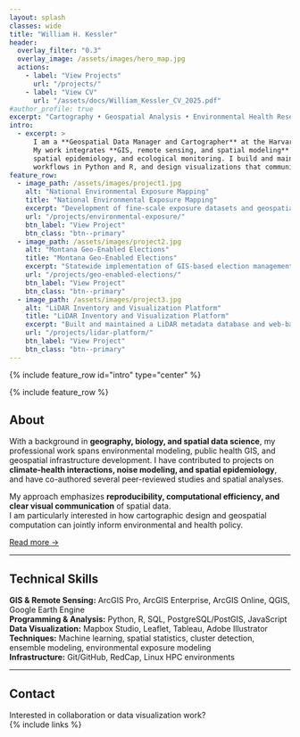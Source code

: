```yaml
---
layout: splash
classes: wide
title: "William H. Kessler"
header:  
  overlay_filter: "0.3"
  overlay_image: /assets/images/hero_map.jpg
  actions:
    - label: "View Projects"
      url: "/projects/"
    - label: "View CV"
      url: "/assets/docs/William_Kessler_CV_2025.pdf"
#author_profile: true
excerpt: "Cartography • Geospatial Analysis • Environmental Health Research"
intro: 
  - excerpt: >
      I am a **Geospatial Data Manager and Cartographer** at the Harvard T.H. Chan School of Public Health. 
      My work integrates **GIS, remote sensing, and spatial modeling** to advance research in environmental health, 
      spatial epidemiology, and ecological monitoring. I build and maintain geospatial data systems, develop analytical 
      workflows in Python and R, and design visualizations that communicate spatial patterns across scales.
feature_row:
  - image_path: /assets/images/project1.jpg
    alt: "National Environmental Exposure Mapping"
    title: "National Environmental Exposure Mapping"
    excerpt: "Development of fine-scale exposure datasets and geospatial data delivery systems for public health cohorts. Implemented with ArcGIS Enterprise, PostgreSQL, and Python parallel processing."
    url: "/projects/environmental-exposure/"
    btn_label: "View Project"
    btn_class: "btn--primary"
  - image_path: /assets/images/project2.jpg
    alt: "Montana Geo-Enabled Elections"
    title: "Montana Geo-Enabled Elections"
    excerpt: "Statewide implementation of GIS-based election management and precinct digitization workflows. Automated with Python and ArcPy, published via ArcGIS Online."
    url: "/projects/geo-enabled-elections/"
    btn_label: "View Project"
    btn_class: "btn--primary"
  - image_path: /assets/images/project3.jpg
    alt: "LiDAR Inventory and Visualization Platform"
    title: "LiDAR Inventory and Visualization Platform"
    excerpt: "Built and maintained a LiDAR metadata database and web-based visualization tools for Montana’s statewide LiDAR collections. Developed with Python, SQL, and Google Earth Engine."
    url: "/projects/lidar-platform/"
    btn_label: "View Project"
    btn_class: "btn--primary"
---
```

{% include feature_row id="intro" type="center" %}

{% include feature_row %}

## About

With a background in **geography, biology, and spatial data science**, my professional work spans environmental modeling, 
public health GIS, and geospatial infrastructure development. I have contributed to projects on **climate-health interactions, 
noise modeling, and spatial epidemiology**, and have co-authored several peer-reviewed studies and spatial analyses.

My approach emphasizes **reproducibility, computational efficiency, and clear visual communication** of spatial data.  
I am particularly interested in how cartographic design and geospatial computation can jointly inform environmental and health policy.

[Read more →](/about/)

---

## Technical Skills

**GIS & Remote Sensing:** ArcGIS Pro, ArcGIS Enterprise, ArcGIS Online, QGIS, Google Earth Engine  
**Programming & Analysis:** Python, R, SQL, PostgreSQL/PostGIS, JavaScript  
**Data Visualization:** Mapbox Studio, Leaflet, Tableau, Adobe Illustrator  
**Techniques:** Machine learning, spatial statistics, cluster detection, ensemble modeling, environmental exposure modeling  
**Infrastructure:** Git/GitHub, RedCap, Linux HPC environments  

---

## Contact

Interested in collaboration or data visualization work?  
{% include links %}
